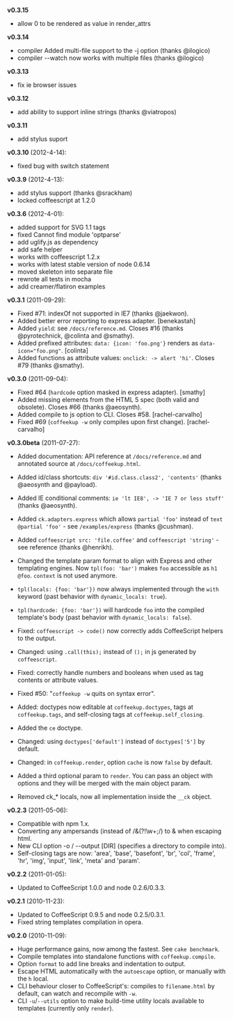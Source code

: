 **v0.3.15**
  - allow 0 to be rendered as value in render_attrs

**v0.3.14**
  - compiler Added multi-file support to the -j option (thanks @ilogico)
  - compiler --watch now works with multiple files (thanks @ilogico)

**v0.3.13**
  - fix ie browser issues

**v0.3.12**
  - add ability to support inline strings (thanks @viatropos)

**v0.3.11**
  - add stylus suport

**v0.3.10** (2012-4-14):
  - fixed bug with switch statement

**v0.3.9** (2012-4-13):
  - add stylus support (thanks @srackham)
  - locked coffeescript at 1.2.0

**v0.3.6** (2012-4-01):

  - added support for SVG 1.1 tags
  - fixed Cannot find module 'optparse'
  - add uglify.js as dependency
  - add safe helper
  - works with coffeescript 1.2.x
  - works with latest stable version of node 0.6.14
  - moved skeleton into separate file
  - rewrote all tests in mocha
  - add creamer/flatiron examples

**v0.3.1** (2011-09-29):

  - Fixed #71: indexOf not supported in IE7 (thanks @jaekwon).
  - Added better error reporting to express adapter. [benekastah]
  - Added `yield`: see `/docs/reference.md`. Closes #16 (thanks @pyrotechnick, @colinta and @smathy).
  - Added prefixed attributes: `data: {icon: 'foo.png'}` renders as `data-icon="foo.png"`. [colinta]
  - Added functions as attribute values: `onclick: -> alert 'hi'`. Closes #79 (thanks @smathy).

**v0.3.0** (2011-09-04):

  - Fixed #64 (`hardcode` option masked in express adapter). [smathy]
  - Added missing elements from the HTML 5 spec (both valid and obsolete). Closes #66 (thanks @aeosynth).
  - Added compile to js option to CLI. Closes #58. [rachel-carvalho]
  - Fixed #69 (`coffeekup -w` only compiles upon first change). [rachel-carvalho]

**v0.3.0beta** (2011-07-27):

  - Added documentation: API reference at `/docs/reference.md` and annotated source at `/docs/coffeekup.html`.

  - Added id/class shortcuts: `div '#id.class.class2', 'contents'` (thanks @aeosynth and @payload).

  - Added IE conditional comments: `ie 'lt IE8', -> 'IE 7 or less stuff'` (thanks @aeosynth).
  
  - Added `ck.adapters.express` which allows `partial 'foo'` instead of `text @partial 'foo'` - see `/examples/express` (thanks @cushman).
  
  - Added `coffeescript src: 'file.coffee'` and `coffeescript 'string'` - see reference (thanks @henrikh).
  
  - Changed the template param format to align with Express and other templating engines. Now `tpl(foo: 'bar')` makes `foo` accessible as `h1 @foo`. `context` is not used anymore.
  
  - `tpl(locals: {foo: 'bar'})` now always implemented through the `with` keyword (past behavior with `dynamic_locals: true`).
  
  - `tpl(hardcode: {foo: 'bar'})` will hardcode `foo` into the compiled template's body (past behavior with `dynamic_locals: false`).
  
  - Fixed: `coffeescript -> code()` now correctly adds CoffeeScript helpers to the output.
  
  - Changed: using `.call(this);` instead of `();` in js generated by `coffeescript`.
  
  - Fixed: correctly handle numbers and booleans when used as tag contents or attribute values.
  
  - Fixed #50: "`coffeekup -w` quits on syntax error".
  
  - Added: doctypes now editable at `coffeekup.doctypes`, tags at `coffeekup.tags`, and self-closing tags at `coffeekup.self_closing`.
  
  - Added the `ce` doctype.
  
  - Changed: using `doctypes['default']` instead of `doctypes['5']` by default.
  
  - Changed: in `coffeekup.render`, option `cache` is now `false` by default.

  - Added a third optional param to `render`. You can pass an object with options and they will be merged with the main object param.
  
  - Removed ck_* locals, now all implementation inside the `__ck` object.

**v0.2.3** (2011-05-06):

  - Compatible with npm 1.x.
  - Converting any ampersands (instead of /&(?!\w+;/) to &amp; when escaping html.
  - New CLI option -o / --output [DIR] (specifies a directory to compile into).
  - Self-closing tags are now: 'area', 'base', 'basefont', 'br', 'col', 'frame', 'hr', 'img', 'input', 'link', 'meta' and 'param'.

**v0.2.2** (2011-01-05):

  - Updated to CoffeeScript 1.0.0 and node 0.2.6/0.3.3.

**v0.2.1** (2010-11-23):

  - Updated to CoffeeScript 0.9.5 and node 0.2.5/0.3.1.
  - Fixed string templates compilation in opera.

**v0.2.0** (2010-11-09):

  - Huge performance gains, now among the fastest. See `cake benchmark`.
  - Compile templates into standalone functions with `coffeekup.compile`.
  - Option `format` to add line breaks and indentation to output.
  - Escape HTML automatically with the `autoescape` option, or manually with the `h` local.
  - CLI behaviour closer to CoffeeScript's: compiles to `filename.html` by default, can watch and recompile with `-w`.
  - CLI `-u`/`--utils` option to make build-time utility locals available to templates (currently only `render`).

